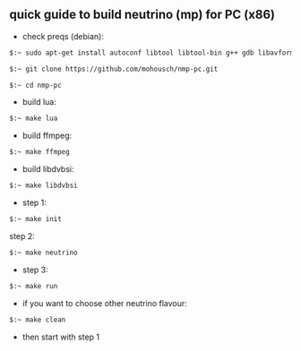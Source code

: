## quick guide to build neutrino (mp) for PC (x86) ##

* check preqs (debian):

```bash
$:~ sudo apt-get install autoconf libtool libtool-bin g++ gdb libavformat-dev libswscale-dev libswresample-dev libao-dev libopenthreads-dev libglew-dev freeglut3-dev libcurl4-gnutls-dev libfreetype6-dev libid3tag0-dev libmad0-dev libogg-dev libpng12-dev libgif-dev libjpeg-dev libvorbis-dev libsigc++-2.0-dev libflac-dev libblkid-dev libgstreamer1.0-dev libgstreamer-plugins-base1.0-dev libgstreamer-plugins-bad1.0-dev libfribidi-dev libass-dev python-dev lua5.2 lua5.2-dev lua-json lua-expat lua-posix lua-socket lua-soap lua-curl clutter-1.0
```

```bash
$:~ git clone https://github.com/mohousch/nmp-pc.git
```
```bash
$:~ cd nmp-pc
```

* build lua:
```bash
$:~ make lua
```

* build ffmpeg:
```bash
$:~ make ffmpeg
```

* build libdvbsi:
```bash
$:~ make libdvbsi
```

* step 1:
```bash
$:~ make init
```

step 2:
```bash
$:~ make neutrino
```

* step 3:
```bash
$:~ make run
```

* if you want to choose other neutrino flavour:
```bash
$:~ make clean
```

* then start with step 1








